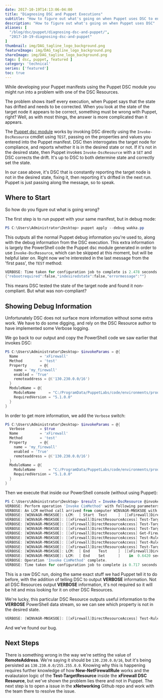 ```yaml
---
date: 2017-10-19T14:13:06-04:00
title: "Diagnosing DSC and Puppet Executions"
subtitle: "How to figure out what's going on when Puppet uses DSC to ensure desired state"
description: "How to figure out what's going on when Puppet uses DSC"
aliases: [
  "/blog/dsc/puppet/diagnosing-dsc-and-puppet/",
  "2017-10-19-diagnosing-dsc-and-puppet"
]
thumbnail: img/DAG_tagline_logo_background.png
featureImage: img/DAG_tagline_logo_background.png
shareImage: img/DAG_tagline_logo_background.png
tags: [ dsc, puppet, featured ]
category: 'technical'
series: ['featured']
toc: true
---
```


While developing your Puppet manifests using the Puppet DSC module you might run into a problem with one of the DSC Resources.

The problem shows itself every execution, when Puppet says that the state has drifted and needs to be corrected. When you look at the state of the target node it appears to be correct, something must be wrong with Puppet, right? Well, as with most things, the answer is more complicated than it appears.

The [Puppet dsc module](https://forge.puppet.com/puppetlabs/dsc) works by invoking DSC directly using the `Invoke-DscResource` cmdlet using `TEST`, passing on the properties and values you entered into the Puppet manifest. DSC then interrogates the target node for compliance, and reports whether it is in the desired state or not. If it's not in the desired state, then Puppet invokes `Invoke-DscResource` with a `SET` and DSC corrects the drift. It's up to DSC to both determine state and correctly set the state.

In our case above, it's DSC that is constantly reporting the target node is not in the desired state, fixing it, then reporting it's drifted in the next run. Puppet is just passing along the message, so to speak.

## Where to Start

So how do you figure out what is going wrong?

The first step is to run puppet with your same manifest, but in debug mode:

```powershell
PS C:\Users\Administrator\Desktop> puppet apply --debug wakka.pp
```

This outputs all the normal Puppet debug information you're used to, along with the debug information from the DSC execution. This extra information is largely the PowerShell code the Puppet dsc module generated in order to use `Invoke-DscResource`, which can be skipped at this moment, but will be helpful later on. Right now we're interested in the last message from the 'first pass', the `TEST` method:

```powershell
VERBOSE: Time taken for configuration job to complete is 2.478 seconds
{"rebootrequired":false,"indesiredstate":false,"errormessage":""}
```

This means DSC tested the state of the target node and found it non-compliant. But what was non-compliant?

## Showing Debug Information

Unfortunately DSC does not surface more information without some extra work. We have to do some digging, and rely on the DSC Resource author to have implemented some Verbose logging.

We go back to our output and copy the PowerShell code we saw earlier that invokes DSC:

```powershell
PS C:\Users\Administrator\Desktop> $invokeParams = @{
  Name          = 'xFirewall'
  Method        = 'test'
  Property      = @{
    name = 'my_firewall'
    enabled = 'True'
    remoteaddress = @('130.230.0.0/16')
  }
  ModuleName = @{
    ModuleName      = "C:/ProgramData/PuppetLabs/code/environments/production/modules/dsc/lib/puppet_x/dsc_resources/xNetworking/xNetworking.psd1"
    RequiredVersion = "5.1.0.0"
  }
}
```

In order to get more information, we add the `Verbose` switch:

```powershell
PS C:\Users\Administrator\Desktop> $invokeParams = @{
  Verbose       = $true
  Name          = 'xFirewall'
  Method        = 'test'
  Property      = @{
    name = 'my_firewall'
    enabled = 'True'
    remoteaddress = @('130.230.0.0/16')
  }
  ModuleName = @{
    ModuleName      = "C:/ProgramData/PuppetLabs/code/environments/production/modules/dsc/lib/puppet_x/dsc_resources/xNetworking/xNetworking.psd1"
    RequiredVersion = "5.1.0.0"
  }
}
```

Then we execute that inside our PowerShell console (without using Puppet):

```powershell
PS C:\Users\Administrator\Desktop> $result = Invoke-DscResource @invokeParams
VERBOSE: Perform operation 'Invoke CimMethod' with following parameters, ''methodName' = Resourcetest,'className' = MSFT_DSCLocalConfigurationManager,'namespaceName' = root/Microsoft/Windows/DesiredStateConfiguration'.
VERBOSE: An LCM method call arrived from computer WINVAGR-MNSKSOE with user sid S-1-5-21-850066514-2495575711-3657759813-500.
VERBOSE: [WINVAGR-MNSKSOE]: LCM:  [ Start  Test     ]  [[xFirewall]DirectResourceAccess]
VERBOSE: [WINVAGR-MNSKSOE]: [[xFirewall]DirectResourceAccess] Test-TargetResource: Checking settings for firewall rule with Name 'my_firewall'.
VERBOSE: [WINVAGR-MNSKSOE]: [[xFirewall]DirectResourceAccess] Test-TargetResource: Find firewall rule with Name 'my_firewall'.
VERBOSE: [WINVAGR-MNSKSOE]: [[xFirewall]DirectResourceAccess] Test-TargetResource: Check each defined parameter against the existing firewall rule with Name 'my_firewall'.
VERBOSE: [WINVAGR-MNSKSOE]: [[xFirewall]DirectResourceAccess] Get-FirewallRuleProperty: Get all the properties and add filter info to rule map.
VERBOSE: [WINVAGR-MNSKSOE]: [[xFirewall]DirectResourceAccess] Test-RuleProperties: RemoteAddress property value '130.230.0.0/255.255.0.0' does not match desired state '130.230.0.0/16'.
VERBOSE: [WINVAGR-MNSKSOE]: [[xFirewall]DirectResourceAccess] Test-RuleProperties: Test Firewall rule with Name 'my_firewall' returning False.
VERBOSE: [WINVAGR-MNSKSOE]: [[xFirewall]DirectResourceAccess] Test-TargetResource: Check Firewall rule with Name 'my_firewall' returning False.
VERBOSE: [WINVAGR-MNSKSOE]: LCM:  [ End    Test     ]  [[xFirewall]DirectResourceAccess] False in 0.6260 seconds.
VERBOSE: [WINVAGR-MNSKSOE]: LCM:  [ End    Set      ]    in  0.6420 seconds.
VERBOSE: Operation 'Invoke CimMethod' complete.
VERBOSE: Time taken for configuration job to complete is 0.717 seconds
```

This is a raw DSC run, doing the same exact stuff we had Puppet tell it to do before, with the addition of telling DSC to output **VERBOSE** information. Not all DSC Resources output **VERBOSE** information, it's not required so it will be hit and miss looking for it on other DSC Resources.

We're lucky, this particular DSC Resource outputs useful information to the **VERBOSE** PowerShell data stream, so we can see which property is not in the desired state.

```powershell
VERBOSE: [WINVAGR-MNSKSOE]: [[xFirewall]DirectResourceAccess] Test-RuleProperties: RemoteAddress property value '130.230.0.0/255.255.0.0' does not match desired state '130.230.0.0/16'.
```

And we've found our bug.
## Next Steps

There is something wrong in the way we're setting the value of **RemoteAddress**. We're saying it should be `130.230.0.0/16`, but it's being persisted as `130.230.0.0/255.255.0.0`. Knowing why this is happening requires further knowledge of how **New-NetFirewallRule** works and the evalautaion logic of the **Test-TargetResource** inside the **xFirewall DSC Resource**, but we've shown the problem lies there and not in Puppet. The next step is to open a issue in the **xNetworking** Github repo and work with the team there to resolve the issue.
